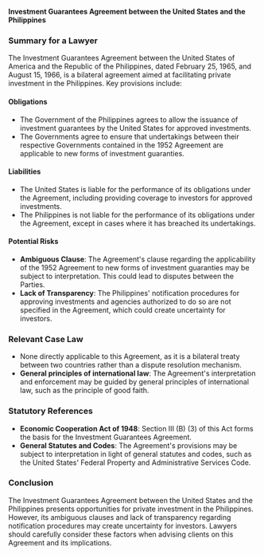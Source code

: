 **Investment Guarantees Agreement between the United States and the Philippines**

### Summary for a Lawyer

The Investment Guarantees Agreement between the United States of America and the Republic of the Philippines, dated February 25, 1965, and August 15, 1966, is a bilateral agreement aimed at facilitating private investment in the Philippines. Key provisions include:

#### Obligations

*   The Government of the Philippines agrees to allow the issuance of investment guarantees by the United States for approved investments.
*   The Governments agree to ensure that undertakings between their respective Governments contained in the 1952 Agreement are applicable to new forms of investment guaranties.

#### Liabilities

*   The United States is liable for the performance of its obligations under the Agreement, including providing coverage to investors for approved investments.
*   The Philippines is not liable for the performance of its obligations under the Agreement, except in cases where it has breached its undertakings.

#### Potential Risks

*   **Ambiguous Clause**: The Agreement's clause regarding the applicability of the 1952 Agreement to new forms of investment guaranties may be subject to interpretation. This could lead to disputes between the Parties.
*   **Lack of Transparency**: The Philippines' notification procedures for approving investments and agencies authorized to do so are not specified in the Agreement, which could create uncertainty for investors.

### Relevant Case Law

*   None directly applicable to this Agreement, as it is a bilateral treaty between two countries rather than a dispute resolution mechanism.
*   **General principles of international law**: The Agreement's interpretation and enforcement may be guided by general principles of international law, such as the principle of good faith.

### Statutory References

*   **Economic Cooperation Act of 1948**: Section III (B) (3) of this Act forms the basis for the Investment Guarantees Agreement.
*   **General Statutes and Codes**: The Agreement's provisions may be subject to interpretation in light of general statutes and codes, such as the United States' Federal Property and Administrative Services Code.

### Conclusion

The Investment Guarantees Agreement between the United States and the Philippines presents opportunities for private investment in the Philippines. However, its ambiguous clauses and lack of transparency regarding notification procedures may create uncertainty for investors. Lawyers should carefully consider these factors when advising clients on this Agreement and its implications.